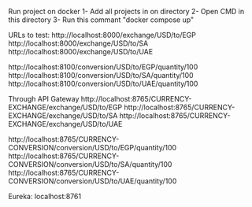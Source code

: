Run project on docker
  1- Add all projects in on directory 
  2- Open CMD in this directory 
  3- Run this commant "docker compose up"

URLs to test:
http://localhost:8000/exchange/USD/to/EGP
http://localhost:8000/exchange/USD/to/SA
http://localhost:8000/exchange/USD/to/UAE

http://localhost:8100/conversion/USD/to/EGP/quantity/100
http://localhost:8100/conversion/USD/to/SA/quantity/100
http://localhost:8100/conversion/USD/to/UAE/quantity/100

Through API Gateway 
http://localhost:8765/CURRENCY-EXCHANGE/exchange/USD/to/EGP
http://localhost:8765/CURRENCY-EXCHANGE/exchange/USD/to/SA
http://localhost:8765/CURRENCY-EXCHANGE/exchange/USD/to/UAE

http://localhost:8765/CURRENCY-CONVERSION/conversion/USD/to/EGP/quantity/100
http://localhost:8765/CURRENCY-CONVERSION/conversion/USD/to/SA/quantity/100
http://localhost:8765/CURRENCY-CONVERSION/conversion/USD/to/UAE/quantity/100

Eureka:
localhost:8761
